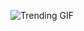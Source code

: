 
<!-- GIF_SECTION -->
![Trending GIF](https://media1.giphy.com/media/v1.Y2lkPThiYjIxNzcybHBwM2FqbWRvM2dueWF6dmR3cnh6azFhZDM5YTMzZHVsZG5zcjVocSZlcD12MV9naWZzX3NlYXJjaCZjdD1n/qgQUggAC3Pfv687qPC/giphy.gif)
<!-- END_GIF_SECTION -->
